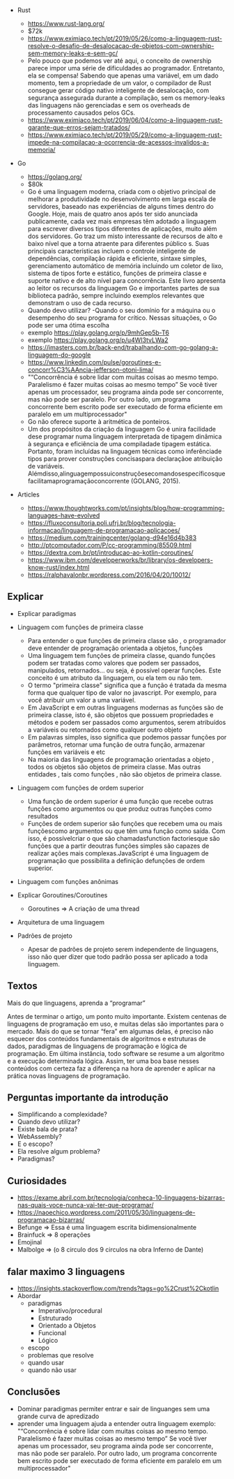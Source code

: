 * Rust 
    - https://www.rust-lang.org/
    - $72k
    - https://www.eximiaco.tech/pt/2019/05/26/como-a-linguagem-rust-resolve-o-desafio-de-desalocacao-de-objetos-com-ownership-sem-memory-leaks-e-sem-gc/
    - Pelo pouco que podemos ver até aqui, o conceito de ownership parece impor uma série de dificuldades ao programador. Entretanto, ela se compensa!
      Sabendo que apenas uma variável, em um dado momento, tem a propriedade de um valor, o compilador de Rust consegue gerar código nativo inteligente de desalocação, com segurança assegurada durante a compilação, sem os memory-leaks das linguagens não gerenciadas e sem os overheads de processamento causados pelos GCs.
    - https://www.eximiaco.tech/pt/2019/06/04/como-a-linguagem-rust-garante-que-erros-sejam-tratados/
    - https://www.eximiaco.tech/pt/2019/05/29/como-a-linguagem-rust-impede-na-compilacao-a-ocorrencia-de-acessos-invalidos-a-memoria/

* Go 
    - https://golang.org/ 
    - $80k
    - Go é uma linguagem moderna, criada com o objetivo principal de melhorar a produtividade no desenvolvimento em larga escala de servidores, baseado nas experiências de alguns times dentro do Google. Hoje, mais de quatro anos após ter sido anunciada publicamente, cada vez mais empresas têm adotado a linguagem para escrever diversos tipos diferentes de aplicações, muito além dos servidores. Go traz um misto interessante de recursos de alto e baixo nível que a torna atraente para diferentes público s. Suas principais características incluem o controle inteligente de dependências, compilação rápida e eficiente, sintaxe simples, gerenciamento automático de memória incluindo um coletor de lixo, sistema de tipos forte e estático, funções de primeira classe e suporte nativo e de alto nível para concorrência. Este livro apresenta ao leitor os recursos da linguagem Go e importantes partes de sua biblioteca padrão, sempre incluindo exemplos relevantes que demonstram o uso de cada recurso.
    - Quando devo utilizar?
        -Quando o seu domínio for a máquina ou o desempenho do seu programa for crítico. Nessas situações, o Go pode ser uma ótima escolha
    - exemplo https://play.golang.org/p/9mhGep5b-T6
    - exemplo https://play.golang.org/p/u4WI3tvLWa2
    - https://imasters.com.br/back-end/trabalhando-com-go-golang-a-linguagem-do-google
    - https://www.linkedin.com/pulse/goroutines-e-concorr%C3%AAncia-jefferson-otoni-lima/
    - "“Concorrência é sobre lidar com muitas coisas ao mesmo tempo. Paralelismo é fazer muitas coisas ao mesmo tempo”
      Se você tiver apenas um processador, seu programa ainda pode ser concorrente, mas não pode ser paralelo. Por outro lado, um programa concorrente bem escrito pode ser executado de forma eficiente em paralelo em um multiprocessador"
    - Go não oferece suporte à aritmética de ponteiros.
    - Um dos propósitos da criação da linguagem Go é unira facilidade dese programar numa linguagem interpretada de tipagem dinâmica à segurança e eficiência de uma compiladade tipagem estática. Portanto, foram incluídas na linguagem técnicas como inferênciade tipos para prover construções concisaspara declaraçãoe atribuição de variáveis. Alémdisso,alinguagempossuiconstruçõesecomandosespecíficosquefacilitamaprogramaçãoconcorrente (GOLANG, 2015).




* Articles
    - https://www.thoughtworks.com/pt/insights/blog/how-programming-languages-have-evolved
    - https://fluxoconsultoria.poli.ufrj.br/blog/tecnologia-informacao/linguagem-de-programacao-aplicacoes/
    - https://medium.com/trainingcenter/golang-d94e16d4b383
    - http://ptcomputador.com/P/cc-programming/85509.html
    - https://dextra.com.br/pt/introducao-ao-kotlin-coroutines/
    - https://www.ibm.com/developerworks/br/library/os-developers-know-rust/index.html
    - https://ralphavalonbr.wordpress.com/2016/04/20/10012/

## Explicar
* Explicar paradigmas
* Linguagem com funções de primeira classe
    - Para entender o que funções de primeira classe são , o programador deve entender de programação orientada a objetos, funções 
    - Uma linguagem tem funções de primeira classe, quando funções podem ser tratadas como valores que podem ser passados, manipulados, retornados... ou seja, é       possível operar funções. Este conceito é um atributo da linguagem, ou ela tem ou não tem.
    - O termo "primeira classe" significa que a função é tratada da mesma forma que qualquer tipo de valor no javascript. Por exemplo, para você atribuir um valor a   uma variável.
    - Em JavaScript e em outras linguagens modernas as funções são de primeira classe, isto é, são objetos que possuem propriedades e métodos e podem ser passados     como argumentos, serem atribuídos a variáveis ou retornados como qualquer outro objeto
    - Em palavras simples, isso significa que podemos passar funções por parâmetros, retornar uma função de outra função, armazenar funções em variáveis e etc
    - Na maioria das linguagens de programação orientadas a objeto , todos os objetos são objetos de primeira classe. Mas outras entidades , tais como funções , não   são objetos de primeira classe.
    

* Linguagem com funções de ordem superior 
    - Uma função de ordem superior é uma função que recebe outras funções como argumentos ou que produz outras funções como resultados
    - Funções de ordem superior são funções que recebem uma ou mais funçõescomo argumentos ou que têm uma função como saída. Com isso, é possívelcriar o que são chamadasfunction factoriesque são funções que a partir deoutras funções simples são capazes de realizar ações mais complexas.JavaScript é uma linguagem de programação que possibilita a definição defunções de ordem superior.
* Linguagem com funções anônimas
* Explicar Goroutines/Coroutines
    - Goroutines => A criação de uma thread 
* Arquitetura de uma linguagem
* Padrões de projeto
    - Apesar de padrões de projeto serem independente de linguagens, isso não quer dizer que todo padrão possa ser aplicado a toda linguagem.

## Textos
Mais do que linguagens, aprenda a “programar”

Antes de terminar o artigo, um ponto muito importante. Existem centenas de linguagens de programação em uso, e muitas delas são importantes para o mercado. Mais do que se tornar “fera” em algumas delas, é preciso não esquecer dos conteúdos fundamentais de algoritmos e estruturas de dados, paradigmas de linguagens de programação e lógica de programação. Em última instância, todo software se resume a um algoritmo e a execução determinada lógica. Assim, ter uma boa base nesses conteúdos com certeza faz a diferença na hora de aprender e aplicar na prática novas linguagens de programação.


## Perguntas importante da introdução

* Simplificando a complexidade?
* Quando devo utilizar?
* Existe bala de prata?
* WebAssembly?
* E o escopo?
* Ela resolve algum problema?
* Paradigmas?

## Curiosidades
* https://exame.abril.com.br/tecnologia/conheca-10-linguagens-bizarras-nas-quais-voce-nunca-vai-ter-que-programar/
* https://naoechico.wordpress.com/2011/05/30/linguagens-de-programacao-bizarras/
* Befunge => Essa é uma linguagem escrita bidimensionalmente
* Brainfuck => 8 operações
* Emojinal
* Malbolge => (o 8 circulo dos 9 circulos na obra Inferno de Dante)

## falar maximo 3 linguagens
* https://insights.stackoverflow.com/trends?tags=go%2Crust%2Ckotlin
* Abordar
    - paradigmas
        - Imperativo/procedural
        - Estruturado
        - Orientado a Objetos
        - Funcional
        - Lógico
    - escopo
    - problemas que resolve
    - quando usar
    - quando não usar

## Conclusões
* Dominar paradigmas permiter entrar e sair de linguanges sem uma grande curva de apredizado 
* aprender uma linguagem ajuda a entender outra linguagem exemplo: "“Concorrência é sobre lidar com muitas coisas ao mesmo tempo. Paralelismo é fazer muitas coisas    ao mesmo tempo” Se você tiver apenas um processador, seu programa ainda pode ser concorrente, mas não pode ser paralelo. Por outro lado, um programa concorrente     bem escrito pode ser executado de forma eficiente em paralelo em um multiprocessador"
